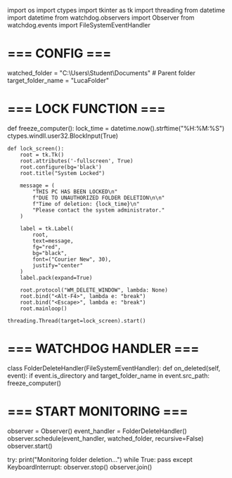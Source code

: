 import os
import ctypes
import tkinter as tk
import threading
from datetime import datetime
from watchdog.observers import Observer
from watchdog.events import FileSystemEventHandler

# === CONFIG ===
watched_folder = "C:\\Users\\Student\\Documents"  # Parent folder
target_folder_name = "LucaFolder"

# === LOCK FUNCTION ===
def freeze_computer():
    lock_time = datetime.now().strftime("%H:%M:%S")
    ctypes.windll.user32.BlockInput(True)

    def lock_screen():
        root = tk.Tk()
        root.attributes('-fullscreen', True)
        root.configure(bg='black')
        root.title("System Locked")

        message = (
            "THIS PC HAS BEEN LOCKED\n"
            f"DUE TO UNAUTHORIZED FOLDER DELETION\n\n"
            f"Time of deletion: {lock_time}\n"
            "Please contact the system administrator."
        )

        label = tk.Label(
            root,
            text=message,
            fg="red",
            bg="black",
            font=("Courier New", 30),
            justify="center"
        )
        label.pack(expand=True)

        root.protocol("WM_DELETE_WINDOW", lambda: None)
        root.bind("<Alt-F4>", lambda e: "break")
        root.bind("<Escape>", lambda e: "break")
        root.mainloop()

    threading.Thread(target=lock_screen).start()


# === WATCHDOG HANDLER ===
class FolderDeleteHandler(FileSystemEventHandler):
    def on_deleted(self, event):
        if event.is_directory and target_folder_name in event.src_path:
            freeze_computer()


# === START MONITORING ===
observer = Observer()
event_handler = FolderDeleteHandler()
observer.schedule(event_handler, watched_folder, recursive=False)
observer.start()

try:
    print("Monitoring folder deletion...")
    while True:
        pass
except KeyboardInterrupt:
    observer.stop()
observer.join()
